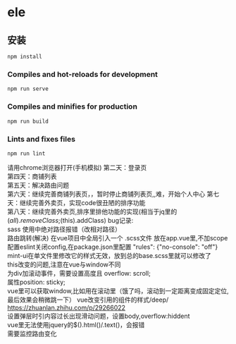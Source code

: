 # ele

## 安装
```
npm install
```

### Compiles and hot-reloads for development
```
npm run serve
```

### Compiles and minifies for production
```
npm run build
```

### Lints and fixes files
```
npm run lint
```
请用chrome浏览器打开(手机模拟)
第二天：登录页  
第四天：商铺列表  
第五天：解决路由问题  
第六天：继续完善商铺列表页，，暂时停止商铺列表页,,难，开始个人中心
第七天：继续完善外卖页，实现code很丑陋的排序功能  
第八天：继续完善外卖页,排序里排他功能的实现(相当于jq里的$(all).removeClass;$(this).addClass)
bug记录:   
sass 使用中绝对路径报错（改相对路径）  
路由跳转(解决)
在vue项目中全局引入一个 .scss文件 放在app.vue里,不加scope  
配置eslint关闭config,在package.json里配置 
"rules": {"no-console": "off"}  
mint-ui在单文件里修改它的样式无效，放到总的base.scss里就可以修改了  
this改变的问题,注意在vue与window不同  
为div加滚动事件，需要设置高度且 overflow: scroll;  
属性position: sticky;  
vue里可以获取window,比如用在滚动里（饿了吗，滚动到一定距离变成固定定位,最后效果会稍微跳一下）
   vue改变引用的组件的样式/deep/ https://zhuanlan.zhihu.com/p/29266022  
   设置弹层时引内容过长出现滑动问题，设置body,overflow:hiddent  
     vue里无法使用jquery的$().html()/.text()，会报错  
需要监控路由变化 
